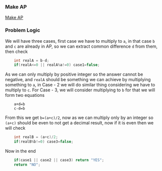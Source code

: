 ### Make AP
[Make AP](https://codeforces.com/problemset/problem/1624/B)

### Problem Logic
We will have three cases, first case we have to multiply to `a`, in that case `b` and `c` are already in AP, so we can extract common difference `d` from them, then check 
```cpp
    int realA = b-d;
    if(realA<=0 || realA%a!=0) case1=false;
```
As we can only multiply by positive integer so the answer cannot be negative, and `realA` should be something we can achieve by multiplying something to `a`, in Case - 2 we will do similar thing considering we have to multiply to `c`.
For Case - 3, we will consider multiplying to `b` for that we will form two equations
```
    a+d=b
    c-d=b
```
From this we get `b=(a+c)/2`, now as we can multiply only by an integer so `(a+c)` should be even to not get a decimal result, now if it is even then we will check 
```cpp
    int realB = (a+c)/2;
    if(realB%b!=0) case3=false;
```
Now in the end 
```cpp
    if(case1 || case2 || case3) return "YES";
    return "NO";
```